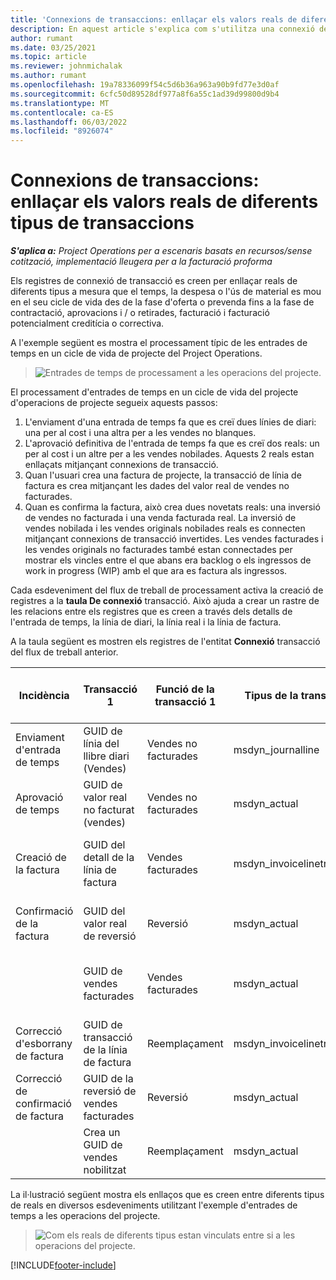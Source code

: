 ```yaml
---
title: 'Connexions de transaccions: enllaçar els valors reals de diferents tipus de transaccions'
description: En aquest article s'explica com s'utilitza una connexió de transacció per enllaçar reals de diferents tipus per ajudar a fer un seguiment de la rendibilitat, el registre de facturació i els càlculs d'ingressos facturats en comparació amb els ingressos no facturats.
author: rumant
ms.date: 03/25/2021
ms.topic: article
ms.reviewer: johnmichalak
ms.author: rumant
ms.openlocfilehash: 19a78336099f54c5d6b36a963a90b9fd77e3d0af
ms.sourcegitcommit: 6cfc50d89528df977a8f6a55c1ad39d99800d9b4
ms.translationtype: MT
ms.contentlocale: ca-ES
ms.lasthandoff: 06/03/2022
ms.locfileid: "8926074"
---
```

# <a name="transaction-connections---link-actuals-of-different-transaction-types"></a>Connexions de transaccions: enllaçar els valors reals de diferents tipus de transaccions

_**S'aplica a:** Project Operations per a escenaris basats en recursos/sense cotització, implementació lleugera per a la facturació proforma_

Els registres de connexió de transacció es creen per enllaçar reals de diferents tipus a mesura que el temps, la despesa o l'ús de material es mou en el seu cicle de vida des de la fase d'oferta o prevenda fins a la fase de contractació, aprovacions i / o retirades, facturació i facturació potencialment creditícia o correctiva.

A l'exemple següent es mostra el processament típic de les entrades de temps en un cicle de vida de projecte del Project Operations.

> ![Entrades de temps de processament a les operacions del projecte.](media/basic-guide-17.png)

El processament d'entrades de temps en un cicle de vida del projecte d'operacions de projecte segueix aquests passos: 

1. L'enviament d'una entrada de temps fa que es creï dues línies de diari: una per al cost i una altra per a les vendes no blanques. 
2. L'aprovació definitiva de l'entrada de temps fa que es creï dos reals: un per al cost i un altre per a les vendes nobilades. Aquests 2 reals estan enllaçats mitjançant connexions de transacció.
3. Quan l'usuari crea una factura de projecte, la transacció de línia de factura es crea mitjançant les dades del valor real de vendes no facturades.
4. Quan es confirma la factura, això crea dues novetats reals: una inversió de vendes no facturada i una venda facturada real. La inversió de vendes nobilada i les vendes originals nobilades reals es connecten mitjançant connexions de transacció invertides. Les vendes facturades i les vendes originals no facturades també estan connectades per mostrar els vincles entre el que abans era backlog o els ingressos de work in progress (WIP) amb el que ara es factura als ingressos.   

Cada esdeveniment del flux de treball de processament activa la creació de registres a la **taula De connexió** transacció. Això ajuda a crear un rastre de les relacions entre els registres que es creen a través dels detalls de l'entrada de temps, la línia de diari, la línia real i la línia de factura.

A la taula següent es mostren els registres de l'entitat **Connexió** transacció del flux de treball anterior.

|Incidència                   |Transacció 1                 |Funció de la transacció 1 |Tipus de la transacció 1       |Transacció 2          |Funció de la transacció 2 |Tipus de la transacció 2 |
|------------------------|------------------------------|---------------|-----------------------------|-----------------------------|-------------------|-------------------|
|Enviament d'entrada de temps   |GUID de línia del llibre diari (Vendes)     |Vendes no facturades |msdyn_journalline            |GUID de de línia del llibre diari (cost)     |Cost            |msdyn_journalline  |
|Aprovació de temps           |GUID de valor real no facturat (vendes)  |Vendes no facturades |msdyn_actual                 |GUID del valor real del cost (cost)       |Cost            |msdyn_actual       |
|Creació de la factura        |GUID del detall de la línia de factura      |Vendes facturades   |msdyn_invoicelinetransaction |GUID de valor real de vendes no facturades   |Vendes no facturades  |msdyn_actual       |
|Confirmació de la factura    |GUID del valor real de reversió         |Reversió      |msdyn_actual                 |GUID de vendes no facturades original |Original        |msdyn_actual       |
|                        |GUID de vendes facturades             |Vendes facturades   |msdyn_actual                 |GUID de valor real de vendes no facturades   |Vendes no facturades  |msdyn_actual       |
|Correcció d'esborrany de factura |GUID de transacció de la línia de factura|Reemplaçament      |msdyn_invoicelinetransaction |GUID de vendes facturades            |Original        |msdyn_actual       |
|Correcció de confirmació de factura|GUID de la reversió de vendes facturades  |Reversió      |msdyn_actual                 |GUID de vendes facturades            |Original        |msdyn_actual       |
|                        |Crea un GUID de vendes nobilitzat |Reemplaçament            |msdyn_actual                 |GUID de vendes facturades            |Original        |msdyn_actual       |


La il·lustració següent mostra els enllaços que es creen entre diferents tipus de reals en diversos esdeveniments utilitzant l'exemple d'entrades de temps a les operacions del projecte.

> ![Com els reals de diferents tipus estan vinculats entre si a les operacions del projecte.](media/TransactionConnections.png)

[!INCLUDE[footer-include](../includes/footer-banner.md)]

